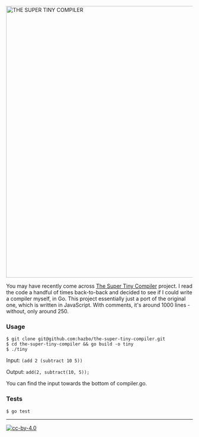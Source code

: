 <a href="compiler.go"><img width="731" alt="THE SUPER TINY COMPILER" src="https://cloud.githubusercontent.com/assets/952783/14413766/134c4068-ff39-11e5-996e-9452973299c2.png"/></a>

You may have recently come across [The Super Tiny Compiler][1] project. I read
the code a handful of times back-to-back and decided to see if I could write a
compiler myself, in Go. This project essentially just a port of the original
one, which is written in JavaScript. With comments, it's around 1000 lines -
without, only around 250.

### Usage

```
$ git clone git@github.com:hazbo/the-super-tiny-compiler.git
$ cd the-super-tiny-compiler && go build -o tiny
$ ./tiny
```

Input: `(add 2 (subtract 10 5))`

Output: `add(2, subtract(10, 5));`

You can find the input towards the bottom of compiler.go.

### Tests

```
$ go test
```

---

[![cc-by-4.0](https://licensebuttons.net/l/by/4.0/80x15.png)](http://creativecommons.org/licenses/by/4.0/)

[1]: https://github.com/thejameskyle/the-super-tiny-compiler
